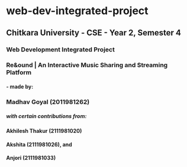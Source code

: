 # web-dev-integrated-project
 ## Chitkara University - CSE - Year 2, Semester 4
 ### Web Development Integrated Project
 ### Re&ound | An Interactive Music Sharing and Streaming Platform
 
 
 #### - made by:
 ### Madhav Goyal (2011981262)
 ##### with certain contributions from:
 #### Akhilesh Thakur (2111981020)
 #### Akshita (2111981026), and
 #### Anjori (2111981033)
